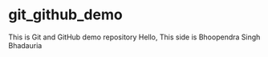 # git_github_demo
This is Git and GitHub demo repository
Hello, This side is Bhoopendra Singh Bhadauria
